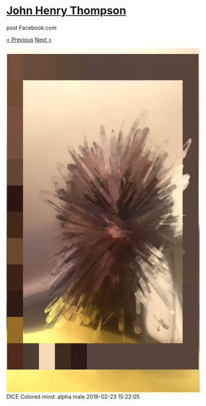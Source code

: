 # [John Henry Thompson](../README.md)
post Facebook.com

[< Previous](2018-02-23-2.md) [Next >](2018-02-22-1.md)

[![](../media/2018-02-23/Timeline-Photos-DICE-Colored-mind-alpha-male.jpg)](../README.md)
DICE Colored mind: alpha male
2018-02-23 15:22:05